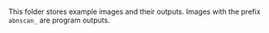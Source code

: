 This folder stores example images and their outputs. Images with the prefix `abnscan_` are program outputs.
